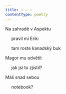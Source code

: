 ```yaml
---
title: – – –
contentType: poetry
---
```


<section>

Na zahradě v Aspektu

     pravil mi Erik:

     tam roste kanadský buk

Magor mu odvětil:

     jak jsi to zjistil?

Máš snad sebou

     notebook?

</section>
